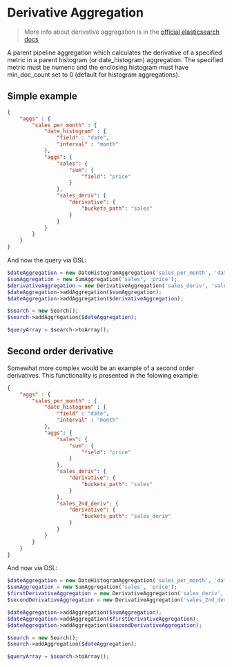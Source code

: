 # Derivative Aggregation

> More info about derivative aggregation is in the [official elasticsearch docs][1]

A parent pipeline aggregation which calculates the derivative of a specified metric in a parent 
histogram (or date_histogram) aggregation. The specified metric must be numeric and the enclosing 
histogram must have min_doc_count set to 0 (default for histogram aggregations).

## Simple example

```JSON
{
    "aggs" : {
        "sales_per_month" : {
            "date_histogram" : {
                "field" : "date",
                "interval" : "month"
            },
            "aggs": {
                "sales": {
                    "sum": {
                        "field": "price"
                    }
                },
                "sales_deriv": {
                    "derivative": {
                        "buckets_path": "sales" 
                    }
                }
            }
        }
    }
}
```

And now the query via DSL:

```php
$dateAggregation = new DateHistogramAggregation('sales_per_month', 'date', 'month');
$sumAggregation = new SumAggregation('sales', 'price');
$derivativeAggregation = new DerivativeAggregation('sales_deriv', 'sales');
$dateAggregation->addAggregation($sumAggregation);
$dateAggregation->addAggregation($derivativeAggregation);

$search = new Search();
$search->addAggregation($dateAggregation);

$queryArray = $search->toArray();
```

## Second order derivative

Somewhat more complex would be an example of a second order derivatives. This functionality
is presented in the folowing example:

```json
{
    "aggs" : {
        "sales_per_month" : {
            "date_histogram" : {
                "field" : "date",
                "interval" : "month"
            },
            "aggs": {
                "sales": {
                    "sum": {
                        "field": "price"
                    }
                },
                "sales_deriv": {
                    "derivative": {
                        "buckets_path": "sales"
                    }
                },
                "sales_2nd_deriv": {
                    "derivative": {
                        "buckets_path": "sales_deriv" 
                    }
                }
            }
        }
    }
}
```

And now via DSL:

```php
$dateAggregation = new DateHistogramAggregation('sales_per_month', 'date', 'month');
$sumAggregation = new SumAggregation('sales', 'price');
$firstDerivativeAggregation = new DerivativeAggregation('sales_deriv', 'sales');
$secondDerivativeAggregation = new DerivativeAggregation('sales_2nd_deriv', 'sales_deriv');

$dateAggregation->addAggregation($sumAggregation);
$dateAggregation->addAggregation($firstDerivativeAggregation);
$dateAggregation->addAggregation($secondDerivativeAggregation);

$search = new Search();
$search->addAggregation($dateAggregation);

$queryArray = $search->toArray();

```

[1]: https://www.elastic.co/guide/en/elasticsearch/reference/current/search-aggregations-pipeline-derivative-aggregation.html
